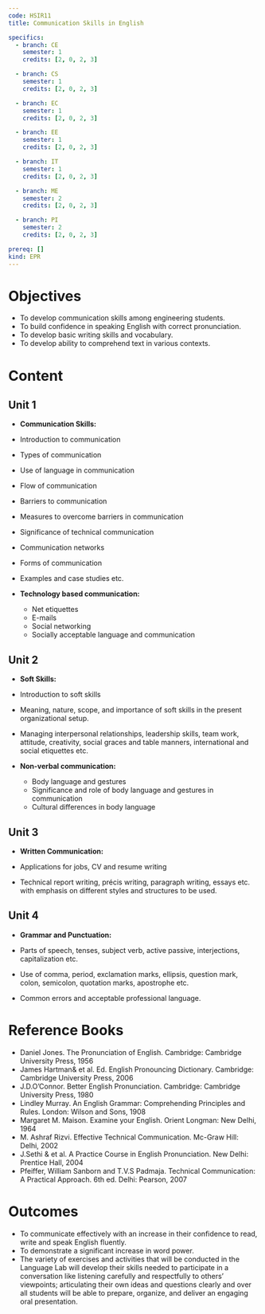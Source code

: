 ```yaml
---
code: HSIR11
title: Communication Skills in English

specifics:
  - branch: CE
    semester: 1
    credits: [2, 0, 2, 3]

  - branch: CS
    semester: 1
    credits: [2, 0, 2, 3]

  - branch: EC
    semester: 1
    credits: [2, 0, 2, 3]

  - branch: EE
    semester: 1
    credits: [2, 0, 2, 3]

  - branch: IT
    semester: 1
    credits: [2, 0, 2, 3]

  - branch: ME
    semester: 2
    credits: [2, 0, 2, 3]

  - branch: PI
    semester: 2
    credits: [2, 0, 2, 3]

prereq: []
kind: EPR
---
```


# Objectives

- To develop communication skills among engineering students.
- To build confidence in speaking English with correct pronunciation.
- To develop basic writing skills and vocabulary.
- To develop ability to comprehend text in various contexts.

# Content

## Unit 1

- **Communication Skills:**

- Introduction to communication
- Types of communication
- Use of language in communication
- Flow of communication
- Barriers to communication
- Measures to overcome barriers in communication
- Significance of technical communication
- Communication networks
- Forms of communication
- Examples and case studies etc.

- **Technology based communication:**
  - Net etiquettes
  - E-mails
  - Social networking
  - Socially acceptable language and communication

## Unit 2

- **Soft Skills:**

- Introduction to soft skills
- Meaning, nature, scope, and importance of soft skills in the present organizational setup.
- Managing interpersonal relationships, leadership skills, team work, attitude, creativity, social graces and table manners, international and social etiquettes etc.
- **Non-verbal communication:**
  - Body language and gestures
  - Significance and role of body language and gestures in communication
  - Cultural differences in body language

## Unit 3

- **Written Communication:**

- Applications for jobs, CV and resume writing
- Technical report writing, précis writing, paragraph writing, essays etc. with emphasis on different styles and structures to be used.

## Unit 4

- **Grammar and Punctuation:**

- Parts of speech, tenses, subject verb, active passive, interjections, capitalization etc.
- Use of comma, period, exclamation marks, ellipsis, question mark, colon, semicolon, quotation marks, apostrophe etc.
- Common errors and acceptable professional language.

# Reference Books

- Daniel Jones. The Pronunciation of English. Cambridge: Cambridge University Press, 1956
- James Hartman& et al. Ed. English Pronouncing Dictionary. Cambridge: Cambridge University Press, 2006
- J.D.O’Connor. Better English Pronunciation. Cambridge: Cambridge University Press, 1980
- Lindley Murray. An English Grammar: Comprehending Principles and Rules. London: Wilson and Sons, 1908
- Margaret M. Maison. Examine your English. Orient Longman: New Delhi, 1964
- M. Ashraf Rizvi. Effective Technical Communication. Mc-Graw Hill: Delhi, 2002
- J.Sethi & et al. A Practice Course in English Pronunciation. New Delhi: Prentice Hall, 2004
- Pfeiffer, William Sanborn and T.V.S Padmaja. Technical Communication: A Practical Approach. 6th ed. Delhi: Pearson, 2007

# Outcomes

- To communicate effectively with an increase in their confidence to read, write and speak English fluently.
- To demonstrate a significant increase in word power.
- The variety of exercises and activities that will be conducted in the Language Lab will develop their skills needed to participate in a conversation like listening carefully and respectfully to others’ viewpoints; articulating their own ideas and questions clearly and over all students will be able to prepare, organize, and deliver an engaging oral presentation.

